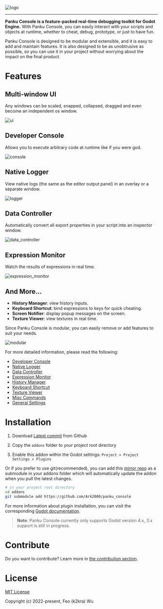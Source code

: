 ![logo](./docs/assets/logo.png)

---

**Panku Console is a feature-packed real-time debugging toolkit for Godot Engine.** With Panku Console, you can easily interact with your scripts and objects at runtime, whether to cheat, debug, prototype, or just to have fun.

Panku Console is designed to be modular and extensible, and it is easy to add and maintain features. It is also designed to be as unobtrusive as possible, so you can use it in your project without worrying about the impact on the final product.

# Features

## Multi-window UI

Any windows can be scaled, snapped, collapsed, dragged and even become an independent os window.

![ui](./docs/assets/ui.png)

## Developer Console

Allows you to execute arbitrary code at runtime like if you were god.

![console](./docs/assets/console.png)

## Native Logger

View native logs (the same as the editor output panel) in an overlay or a separate window.

![logger](./docs/assets/logger.png)

## Data Controller

Automatically convert all export properties in your script into an inspector window.

![data_controller](./docs/assets/data_controller.png)

## Expression Monitor

Watch the results of expressions in real time.

![expression_monitor](./docs/assets/expression_monitor.png)

## And More...

- **History Manager**: view history inputs. 
- **Keyboard Shortcut**: bind expressions to keys for quick cheating.
- **Screen Notifier**: display popup messages on the screen.
- **Texture Viewer**: view textures in real time.

Since Panku Console is modular, you can easily remove or add features to suit your needs. 

![modular](./docs/assets/modular.png)

For more detailed information, please read the following:

- [Developer Console](./docs/developer_console.md)
- [Native Logger](./docs/native_logger.md)
- [Data Controller](./docs/data_controller.md)
- [Expression Monitor](./docs/expression_monitor.md)
- [History Manager](./docs/history_manager.md)
- [Keyboard Shortcut](./docs/keyboard_shortcut.md)
- [Texture Viewer](./docs/texture_viewer.md)
- [Misc Commands](./docs/misc_commands.md)
- [General Settings](./docs/general_settings.md)

# Installation

1. Download [Latest commit](https://github.com/Ark2000/PankuConsole/archive/refs/heads/master.zip) from Github

2. Copy the `addons` folder to your project root directory

3. Enable this addon within the Godot settings: `Project > Project Settings > Plugins`

Or if you prefer to use git(recommended), you can add this [mirror repo](https://github.com/Ark2000/panku_console) as a submodule in your addons folder which will automatically update the addon when you pull the latest changes.

```bash
# in your project root directory
cd addons
git submodule add https://github.com/Ark2000/panku_console
```

For more information about plugin installation, you can visit the corresponding [Godot documentation](https://docs.godotengine.org/en/stable/tutorials/plugins/editor/installing_plugins.html).

> **Note**: Panku Console currently only supports Godot version 4.x, 3.x support is still in progress.

# Contribute

Do you want to contribute? Learn more in [the contribution section](./CONTRIBUTING.md).

# License

[MIT License](./LICENSE)

Copyright (c) 2022-present, Feo (k2kra) Wu
